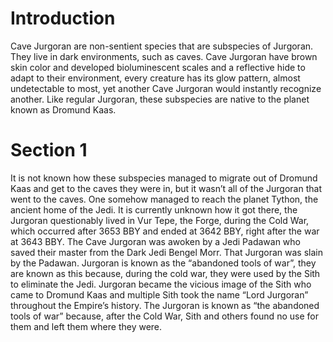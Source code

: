 # Introduction

Cave Jurgoran are non-sentient species that are subspecies of Jurgoran.
They live in dark environments, such as caves.
Cave Jurgoran have brown skin color and developed bioluminescent scales and a reflective hide to adapt to their environment, every creature has its glow pattern, almost undetectable to most, yet another Cave Jurgoran would instantly recognize another.
Like regular Jurgoran, these subspecies are native to the planet known as Dromund Kaas.

# Section 1

It is not known how these subspecies managed to migrate out of Dromund Kaas and get to the caves they were in, but it wasn’t all of the Jurgoran that went to the caves.
One somehow managed to reach the planet Tython, the ancient home of the Jedi.
It is currently unknown how it got there, the Jurgoran questionably lived in Vur Tepe, the Forge, during the Cold War, which occurred after 3653 BBY and ended at 3642 BBY, right after the war at 3643 BBY.
The Cave Jurgoran was awoken by a Jedi Padawan who saved their master from the Dark Jedi Bengel Morr.
That Jurgoran was slain by the Padawan.
Jurgoran is known as the “abandoned tools of war”, they are known as this because, during the cold war, they were used by the Sith to eliminate the Jedi.
Jurgoran became the vicious image of the Sith who came to Dromund Kaas and multiple Sith took the name “Lord Jurgoran” throughout the Empire’s history.
The Jurgoran is known as “the abandoned tools of war” because, after the Cold War, Sith and others found no use for them and left them where they were.
